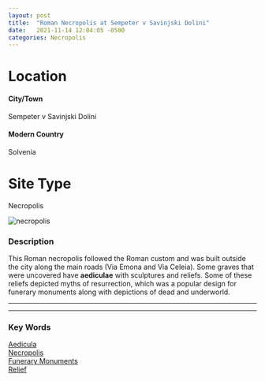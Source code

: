 ```yaml
---
layout: post
title:  "Roman Necropolis at Sempeter v Savinjski Dolini"
date:   2021-11-14 12:04:05 -0500
categories: Necropolis
---
```

# Location
#### City/Town
Sempeter v Savinjski Dolini
#### Modern Country
Solvenia
# Site Type
Necropolis

![necropolis](https://upload.wikimedia.org/wikipedia/commons/thumb/b/b0/Razglednica_%C5%A0empetra_v_Savinjski_dolini_1969.jpg/300px-Razglednica_%C5%A0empetra_v_Savinjski_dolini_1969.jpg)

### Description
This Roman necropolis followed the Roman custom and was built outside the city along the main roads (Via Emona and Via Celeia). Some graves that were uncovered have **aediculae** with sculptures and reliefs. Some of these reliefs depicted myths of resurrection, which was a popular design for funerary monuments along with depictions of dead and underworld.


---
---
### Key Words
[Aedicula](https://www.britannica.com/topic/aedicula)\
[Necropolis](https://www.britannica.com/topic/necropolis-archaeology)\
[Funerary Monuments](https://en.wikipedia.org/wiki/List_of_types_of_funerary_monument)\
[Relief](https://en.wikipedia.org/wiki/Relief)
